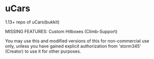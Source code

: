 uCars
=====

1.13+ repo of uCars(bukkit)

MISSING FEATURES:
Custom Hitboxes (Climb-Support)

You may use this and modified versions of this for non-commercial use only, unless you have gained explicit authorization from 'storm345' (Creator) to use it for other purposes.
